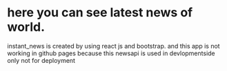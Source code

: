 # here you can see latest news of world.
instant_news is created by using react js and bootstrap.
and this app is not working in github pages because this newsapi is used in devlopmentside only not for deployment

